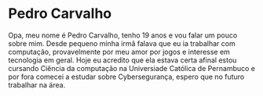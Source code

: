 # Pedro Carvalho

Opa, meu nome é Pedro Carvalho, tenho 19 anos e vou falar um pouco sobre mim. Desde pequeno minha irmã falava que eu ia trabalhar com computação, provavelmente por meu amor por jogos e interesse em tecnologia em geral. Hoje eu acredito que ela estava certa afinal estou cursando Ciência da computação na Universiade Católica de Pernambuco e por fora comecei a estudar sobre Cybersegurança, espero que no futuro trabalhar na área.
